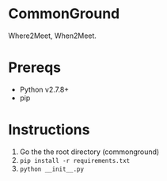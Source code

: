 # CommonGround
Where2Meet, When2Meet.

# Prereqs
- Python v2.7.8+
- pip

# Instructions
1. Go the the root directory (commonground)
2. `pip install -r requirements.txt`
3. `python __init__.py`
